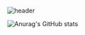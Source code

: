 ![header](https://capsule-render.vercel.app/api?type=waving&color=FD049D&height=300&section=header&text=CuteCat%20GGIOU&fontSize=80&desc=ฅ^•ﻌ•^ฅ%20ggiou%20Github%20Profile&descSize=20&descAlign=80&fontColor=FDFDFD&animation=fadeIn)

<!-- sns, 이메일, 설명, 기술스 -->
![Anurag's GitHub stats](https://github-readme-stats.vercel.app/api?username=ggiou&show_icons=true&theme=radical)

<!--
**ggiou/ggiou** is a ✨ _special_ ✨ repository because its `README.md` (this file) appears on your GitHub profile.
Here are some ideas to get you started:

- 🔭 I’m currently working on ...
- 🌱 I’m currently learning ...
- 👯 I’m looking to collaborate on ...
- 🤔 I’m looking for help with ...
- 💬 Ask me about ...
- 📫 How to reach me: ...
- 😄 Pronouns: ...
- ⚡ Fun fact: ...
-->
